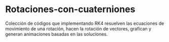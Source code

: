 # Rotaciones-con-cuaterniones
Colección de códigos que implementando RK4 resuelven las ecuaciones de movimiento de una rotación, hacen la rotación de vectores, grafican y generan animaciones basadas en las soluciones. 

